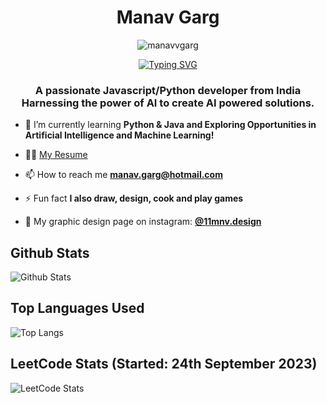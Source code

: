<h1 align="center">Manav Garg</h1>
  <p align="center"> <img src="https://komarev.com/ghpvc/?username=manavvgarg" alt="manavvgarg" />
<p align="center">
  <a href="https://git.io/typing-svg"><img src="https://readme-typing-svg.demolab.com?font=Montserrat&weight=700&size=22&duration=3000&pause=1000&color=99F704&background=FF000000&center=true&vCenter=true&width=435&lines=Developer.;Designer.;Dreamer." alt="Typing SVG" /></a>
</p>

<h3 align="center">A passionate Javascript/Python developer from India<br/>Harnessing the power of AI to create AI powered solutions.</h3>

- 🌱 I’m currently learning **Python & Java and Exploring Opportunities in Artificial Intelligence and Machine Learning!**

- 👨‍💻 [My Resume](https://github.com/ManavvGarg/Resume/blob/main/Resume_Manav_Garg.pdf)

- 📫 How to reach me **manav.garg@hotmail.com**

- ⚡ Fun fact **I also draw, design, cook and play games**

 - 🎨 My graphic design page on instagram: **[@11mnv.design](https://instagram.com/11mnv.design)**

## Github Stats
![Github Stats](https://github-readme-stats.vercel.app/api?username=manavvgarg&show_icons=true&theme=chartreuse-dark&include_all_commits=true)

## Top Languages Used
![Top Langs](https://github-readme-stats.vercel.app/api/top-langs/?username=ManavvGarg&hide=lua&theme=chartreuse-dark&layout=donut)

## LeetCode Stats (Started: 24th September 2023)
![LeetCode Stats](https://leetcard.jacoblin.cool/11mnv?theme=dark&font=Poppins&ext=heatmap)
